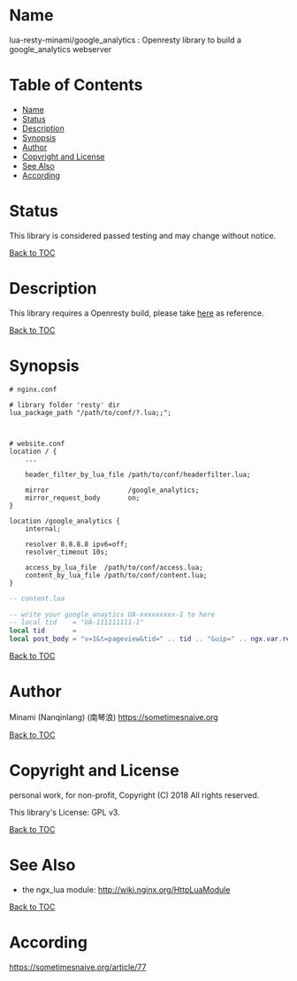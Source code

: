 Name
====
lua-resty-minami/google_analytics : Openresty library to build a google_analytics webserver


Table of Contents
=================
* [Name](#name)
* [Status](#status)
* [Description](#description)
* [Synopsis](#synopsis)
* [Author](#author)
* [Copyright and License](#copyright-and-license)
* [See Also](#see-also)
* [According](#according)


Status
======
This library is considered passed testing and may change without notice.

[Back to TOC](#table-of-contents)


Description
===========
This library requires a Openresty build, please take [here](https://sometimesnaive.org/article/71) as reference.

[Back to TOC](#table-of-contents)


Synopsis
========
```nginx
# nginx.conf

# library folder 'resty' dir
lua_package_path "/path/to/conf/?.lua;;";



# website.conf
location / {
    ...
    
    header_filter_by_lua_file /path/to/conf/headerfilter.lua;

    mirror                    /google_analytics;
    mirror_request_body       on;
}

location /google_analytics {
    internal;

    resolver 8.8.8.8 ipv6=off;
    resolver_timeout 10s;

    access_by_lua_file  /path/to/conf/access.lua;
    content_by_lua_file /path/to/conf/content.lua;
}
```

```lua
-- content.lua

-- write your google_anaytics UA-xxxxxxxxx-1 to here
-- local tid    = "UA-111111111-1"
local tid       = 
local post_body = "v=1&t=pageview&tid=" .. tid .. "&uip=" .. ngx.var.remote_addr .. "&cid=" .. ngx.var.cookie_cid .. "&dp=" .. cookie_uri .. "&dr=" .. http_referer .. "&z=" .. ngx.var.msec
```

[Back to TOC](#table-of-contents)


Author
======
Minami (Nanqinlang) (南琴浪) <https://sometimesnaive.org>

[Back to TOC](#table-of-contents)


Copyright and License
=====================
personal work, for non-profit, Copyright (C) 2018 All rights reserved.

This library's License: GPL v3.

[Back to TOC](#table-of-contents)


See Also
========
* the ngx_lua module: http://wiki.nginx.org/HttpLuaModule

[Back to TOC](#table-of-contents)


According
========
https://sometimesnaive.org/article/77
